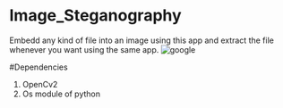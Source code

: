 # Image_Steganography

Embedd any kind of file into an image using this app and extract the file whenever you want using the same app.
![google](https://user-images.githubusercontent.com/000/000-aaa.svg)

#Dependencies
1. OpenCv2 
2. Os module of python

